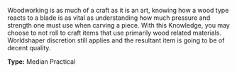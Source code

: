 Woodworking is as much of a craft as it is an art, knowing how a wood type reacts to a blade is as vital as understanding how much pressure and strength one must use when carving a piece. With this Knowledge, you may choose to not roll to craft items that use primarily wood related materials. Worldshaper discretion still applies and the resultant item is going to be of decent quality.

__Type:__ Median Practical